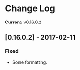 # Change Log

**Current:** [v0.16.0.2](https://github.com/Qwynn/CKAnimalPackADS/releases/tag/v0.16.0.2)

## [0.16.0.2] - 2017-02-11
### Fixed
- Some formatting.
